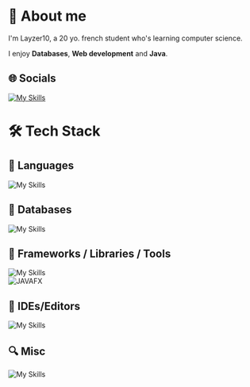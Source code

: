 
# 🔭 About me 
I'm Layzer10, a 20 yo. french student who's learning computer science.

I enjoy **Databases**, **Web development** and **Java**.

## 🌐 Socials

[![My Skills](https://go-skill-icons.vercel.app/api/icons?i=linkedin&perline=5)](https://www.linkedin.com/in/esteban-cazor-71191b251/)
<br>

# 🛠️ Tech Stack

## 👾​ Languages

![My Skills](https://go-skill-icons.vercel.app/api/icons?i=python,java,php,plsql,js,html,css,cpp&perline=7)

## 💾 Databases

![My Skills](https://go-skill-icons.vercel.app/api/icons?i=mysql,postgresql,oracle&perline=7)

## 🚀 Frameworks / Libraries / Tools

![My Skills](https://go-skill-icons.vercel.app/api/icons?i=spring,symfony,git,wordpress&perline=7)
<br>
![JAVAFX](https://img.shields.io/badge/JAVAFX-ffffff?style=for-the-badge&color=2b6fb9)


## 🧰 IDEs/Editors

![My Skills](https://go-skill-icons.vercel.app/api/icons?i=vscode&perline=7)

## 🔍 Misc

![My Skills](https://go-skill-icons.vercel.app/api/icons?i=powerpoint,word,onenote,onedrive&perline=7)
